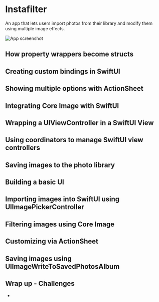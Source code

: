 # Instafilter
 An app that lets users import photos from their library and modify them using multiple image effects.

![App screenshot](Instafilter.png)


## How property wrappers become structs
## Creating custom bindings in SwiftUI
## Showing multiple options with ActionSheet

## Integrating Core Image with SwiftUI
## Wrapping a UIViewController in a SwiftUI View

## Using coordinators to manage SwiftUI view controllers
## Saving images to the photo library

## Building a basic UI
## Importing images into SwiftUI using UIImagePickerController
## Filtering images using Core Image

## Customizing via ActionSheet
## Saving images using UIImageWriteToSavedPhotosAlbum

## Wrap up - Challenges
- 
